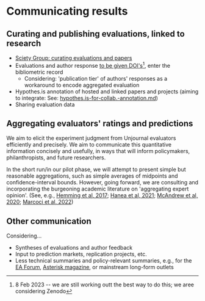 # Communicating results

## Curating and publishing evaluations, linked to research

* [Sciety Group: curating evaluations and papers](https://sciety.org/groups/the-unjournal/about)
* Evaluations and author response [to be given DOI's](#user-content-fn-1)[^1], enter the bibliometric record
  * Considering: 'publication tier' of authors' responses as a workaround to encode aggregated evaluation &#x20;
* Hypothes.is annotation of hosted and linked papers and projects (aiming to integrate: See: [hypothes.is-for-collab.-annotation.md](../management-tech-details-discussion/other-tech-and-tools/hypothes.is-for-collab.-annotation.md "mention"))
* Sharing evaluation data&#x20;

## Aggregating evaluators' ratings and predictions

We aim to elicit the experiment judgment from Unjournal evaluators efficiently and precisely. We aim to communicate this quantitative information concisely and usefully, in ways that will inform policymakers, philanthropists, and future researchers.&#x20;

In the short run/in our pilot phase, we will attempt to present simple but reasonable aggregations, such as simple averages of midpoints and confidence-interval bounds. However, going forward, we are consulting and incorporating the burgeoning academic literature on 'aggregating expert opinion'. (See, e.g.,  [Hemming et al, 2017](https://besjournals.onlinelibrary.wiley.com/doi/10.1111/2041-210X.12857); [Hanea et al, 2021](https://www.ncbi.nlm.nih.gov/pmc/articles/PMC8412308/); [McAndrew et al, 2020](https://www.ncbi.nlm.nih.gov/pmc/articles/PMC7996321/); [Marcoci et al, 2022](https://bmcresnotes.biomedcentral.com/articles/10.1186/s13104-022-06016-0))

## Other communication

Considering...

* Syntheses of evaluations and author feedback
* Input to prediction markets, replication projects, etc.&#x20;
* Less technical summaries and policy-relevant summaries, e.g., for the [EA Forum](https://forum.effectivealtruism.org/), [Asterisk magazine](https://asteriskmag.com/), or mainstream long-form outlets







[^1]: 8 Feb 2023 --  we are still working outt the best way to do this; we aree considering Zenodo
